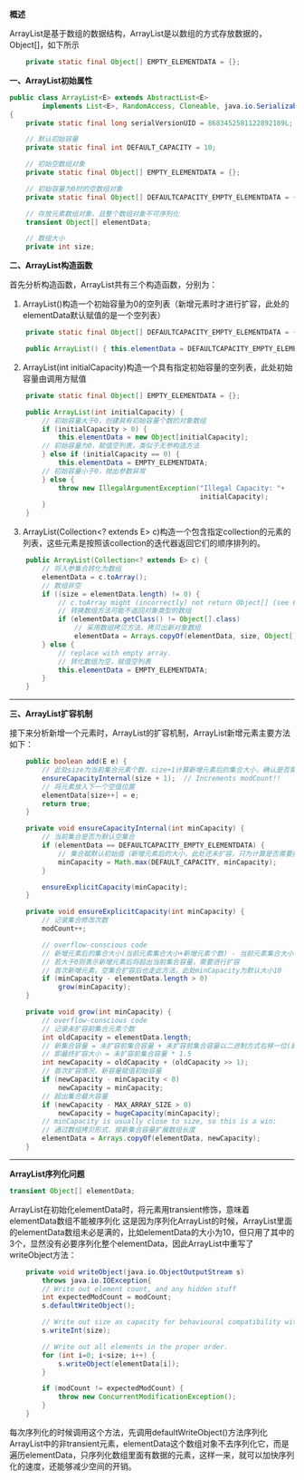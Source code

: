 **概述**

ArrayList是基于数组的数据结构，ArrayList是以数组的方式存放数据的，Object[]，如下所示
```java
    private static final Object[] EMPTY_ELEMENTDATA = {};
```

**一、ArrayList初始属性**
```java
public class ArrayList<E> extends AbstractList<E>
        implements List<E>, RandomAccess, Cloneable, java.io.Serializable
{
    private static final long serialVersionUID = 8683452581122892189L;

    // 默认初始容量
    private static final int DEFAULT_CAPACITY = 10;

    // 初始空数组对象
    private static final Object[] EMPTY_ELEMENTDATA = {};

    // 初始容量为0时的空数组对象
    private static final Object[] DEFAULTCAPACITY_EMPTY_ELEMENTDATA = {};

    // 存放元素数组对象、且整个数组对象不可序列化
    transient Object[] elementData;

    // 数组大小
    private int size;
```

**二、ArrayList构造函数**

首先分析构造函数，ArrayList共有三个构造函数，分别为：

1. ArrayList()构造一个初始容量为0的空列表（新增元素时才进行扩容，此处的elementData默认赋值的是一个空列表）
   
```java
	private static final Object[] DEFAULTCAPACITY_EMPTY_ELEMENTDATA = {};

	public ArrayList() { this.elementData = DEFAULTCAPACITY_EMPTY_ELEMENTDATA; }
```
2. ArrayList(int initialCapacity)构造一个具有指定初始容量的空列表，此处初始容量由调用方赋值
```java
	private static final Object[] EMPTY_ELEMENTDATA = {};

	public ArrayList(int initialCapacity) {
		// 初始容量大于0，创建具有初始容量个数的对象数组
        if (initialCapacity > 0) {
            this.elementData = new Object[initialCapacity];
        // 初始容量为0，赋值空列表，类似于无参构造方法     
        } else if (initialCapacity == 0) {
            this.elementData = EMPTY_ELEMENTDATA;
        // 初始容量小于0，抛出参数异常    
        } else {
            throw new IllegalArgumentException("Illegal Capacity: "+
                                               initialCapacity);
        }
    }
```
3. ArrayList(Collection<? extends E> c)构造一个包含指定collection的元素的列表，这些元素是按照该collection的迭代器返回它们的顺序排列的。
```java
	public ArrayList(Collection<? extends E> c) {
        // 将入参集合转化为数组
        elementData = c.toArray();
        // 数组非空
        if ((size = elementData.length) != 0) {
            // c.toArray might (incorrectly) not return Object[] (see 6260652)
            // 转换数组方法可能不返回对象类型的数组
            if (elementData.getClass() != Object[].class)
                // 采用数组拷贝方法，拷贝出新对象数组
                elementData = Arrays.copyOf(elementData, size, Object[].class);
        } else {
            // replace with empty array.
            // 转化数组为空，赋值空列表
            this.elementData = EMPTY_ELEMENTDATA;
        }
    }
```
***
**三、ArrayList扩容机制**

接下来分析新增一个元素时，ArrayList的扩容机制，ArrayList新增元素主要方法如下：

```java
    public boolean add(E e) {
        // 此处size为当前集合元素个数，size+1计算新增元素后的集合大小，确认是否需要扩容
        ensureCapacityInternal(size + 1);  // Increments modCount!!
        // 将元素放入下一个空值位置
        elementData[size++] = e;
        return true;
    }

    private void ensureCapacityInternal(int minCapacity) {
    	// 当前集合是否为默认空集合
        if (elementData == DEFAULTCAPACITY_EMPTY_ELEMENTDATA) {
        	// 集合赋默认初始值（新增元素后的大小，此处还未扩容，只为计算是否需要扩容）
            minCapacity = Math.max(DEFAULT_CAPACITY, minCapacity);
        }

        ensureExplicitCapacity(minCapacity);
    }

    private void ensureExplicitCapacity(int minCapacity) {
    	// 记录集合修改次数
        modCount++;

        // overflow-conscious code
        // 新增元素后的集合大小(当前元素集合大小+新增元素个数) - 当前元素集合大小
        // 若大于0则表示新增元素后将超出当前集合容量，需要进行扩容
        // 首次新增元素，空集合扩容后也走此方法，此处minCapacity为默认大小10
        if (minCapacity - elementData.length > 0)
            grow(minCapacity);
    }

    private void grow(int minCapacity) {
        // overflow-conscious code
        // 记录未扩容前集合元素个数
        int oldCapacity = elementData.length;
        // 新集合容量 = 未扩容前集合容量 + 未扩容前集合容量以二进制方式右移一位(即oldCapacity/2)
        // 即最终扩容大小 = 未扩容前集合容量 * 1.5
        int newCapacity = oldCapacity + (oldCapacity >> 1);
        // 首次扩容情况，新容量赋值初始容量
        if (newCapacity - minCapacity < 0)
            newCapacity = minCapacity;
        // 超出集合最大容量
        if (newCapacity - MAX_ARRAY_SIZE > 0)
            newCapacity = hugeCapacity(minCapacity);
        // minCapacity is usually close to size, so this is a win:
        // 通过数组拷贝形式，按新集合容量扩展数组长度
        elementData = Arrays.copyOf(elementData, newCapacity);
    }
```

***
**ArrayList序列化问题**
```java
transient Object[] elementData;
```
ArrayList在初始化elementData时，将元素用transient修饰，意味着elementData数组不能被序列化
这是因为序列化ArrayList的时候，ArrayList里面的elementData数组未必是满的，比如elementData的大小为10，但只用了其中的3个，显然没有必要序列化整个elementData，因此ArrayList中重写了writeObject方法：
```java
    private void writeObject(java.io.ObjectOutputStream s)
        throws java.io.IOException{
        // Write out element count, and any hidden stuff
        int expectedModCount = modCount;
        s.defaultWriteObject();

        // Write out size as capacity for behavioural compatibility with clone()
        s.writeInt(size);

        // Write out all elements in the proper order.
        for (int i=0; i<size; i++) {
            s.writeObject(elementData[i]);
        }

        if (modCount != expectedModCount) {
            throw new ConcurrentModificationException();
        }
    }
```
每次序列化的时候调用这个方法，先调用defaultWriteObject()方法序列化ArrayList中的非transient元素，elementData这个数组对象不去序列化它，而是遍历elementData，只序列化数组里面有数据的元素，这样一来，就可以加快序列化的速度，还能够减少空间的开销。